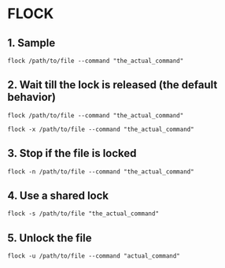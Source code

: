 # FLOCK

## 1. Sample
```
flock /path/to/file --command "the_actual_command"
```
## 2. Wait till the lock is released (the default behavior)
```
flock /path/to/file --command "the_actual_command"
```
```
flock -x /path/to/file --command "the_actual_command"
```
## 3. Stop if the file is locked
```
flock -n /path/to/file --command "the_actual_command"
```
## 4. Use a shared lock
```
flock -s /path/to/file "the_actual_command"
```
## 5. Unlock the file
```
flock -u /path/to/file --command "actual_command"
```
